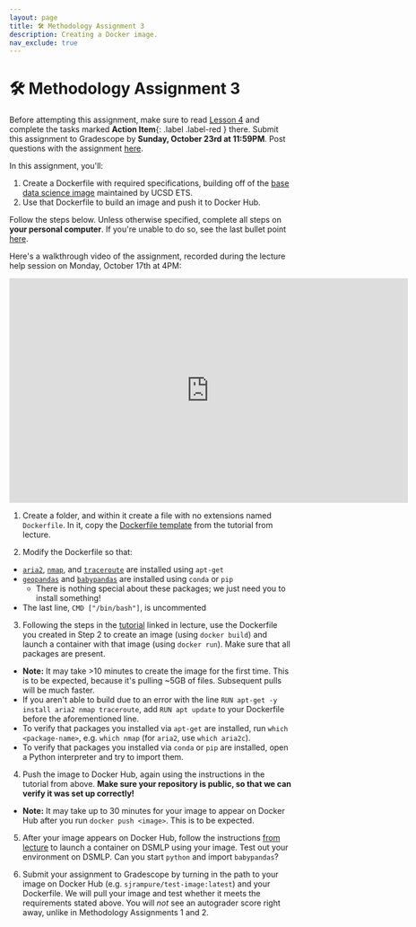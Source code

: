 ```yaml
---
layout: page
title: 🛠 Methodology Assignment 3
description: Creating a Docker image.
nav_exclude: true
---
```


# 🛠 Methodology Assignment 3

Before attempting this assignment, make sure to read [Lesson 4](../../../../lessons/q1/04) and complete the tasks marked **Action Item**{: .label .label-red } there. Submit this assignment to Gradescope by **Sunday, October 23rd at 11:59PM**. Post questions with the assignment [here](https://edstem.org/us/courses/28947/discussion/1970469).

In this assignment, you'll:
1. Create a Dockerfile with required specifications, building off of the [base data science image](https://hub.docker.com/r/ucsdets/datahub-base-notebook) maintained by UCSD ETS.
2. Use that Dockerfile to build an image and push it to Docker Hub.

Follow the steps below. Unless otherwise specified, complete all steps on **your personal computer**. If you're unable to do so, see the last bullet point [here](../../../../lessons/q1/04#installing-docker-locally).

Here's a walkthrough video of the assignment, recorded during the lecture help session on Monday, October 17th at 4PM:

<center><iframe width="711" height="400" src="https://www.youtube.com/embed/oeotJjaCJUI" title="YouTube video player" frameborder="0" allow="accelerometer; autoplay; clipboard-write; encrypted-media; gyroscope; picture-in-picture" allowfullscreen></iframe></center>

1. Create a folder, and within it create a file with no extensions named `Dockerfile`. In it, copy the [Dockerfile template](https://github.com/ucsd-ets/datahub-example-notebook/blob/master/Dockerfile) from the tutorial from lecture.

2. Modify the Dockerfile so that:
- [`aria2`](https://aria2.github.io/), [`nmap`](https://nmap.org/), and [`traceroute`](https://en.wikipedia.org/wiki/Traceroute) are installed using `apt-get`
- [`geopandas`](https://geopandas.org/) and [`babypandas`](https://github.com/babypandas-dev/babypandas) are installed using `conda` or `pip`
  - There is nothing special about these packages; we just need you to install something!
- The last line, `CMD ["/bin/bash"]`, is uncommented

3. Following the steps in the [tutorial](https://github.com/ucsd-ets/datahub-example-notebook#step-211-build) linked in lecture, use the Dockerfile you created in Step 2 to create an image (using `docker build`) and launch a container with that image (using `docker run`). Make sure that all packages are present. 
- **Note:** It may take >10 minutes to create the image for the first time. This is to be expected, because it's pulling ~5GB of files. Subsequent pulls will be much faster.
- If you aren't able to build due to an error with the line `RUN apt-get -y install aria2 nmap traceroute`, add `RUN apt update` to your Dockerfile before the aforementioned line.
- To verify that packages you installed via `apt-get` are installed, run `which <package-name>`, e.g. `which nmap` (for `aria2`, use `which aria2c`).
- To verify that packages you installed via `conda` or `pip` are installed, open a Python interpreter and try to import them.

4. Push the image to Docker Hub, again using the instructions in the tutorial from above. **Make sure your repository is public, so that we can verify it was set up correctly!**
- **Note:** It may take up to 30 minutes for your image to appear on Docker Hub after you run `docker push <image>`. This is to be expected.

5. After your image appears on Docker Hub, follow the instructions [from lecture](../../../../lessons/q1/04#using-images-from-docker-hub) to launch a container on DSMLP using your image. Test out your environment on DSMLP. Can you start `python` and import `babypandas`?

6. Submit your assignment to Gradescope by turning in the path to your image on Docker Hub (e.g. `sjrampure/test-image:latest`) and your Dockerfile. We will pull your image and test whether it meets the requirements stated above. You will _not_ see an autograder score right away, unlike in Methodology Assignments 1 and 2.